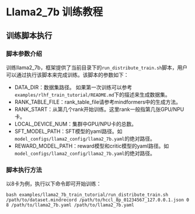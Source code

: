 # Llama2_7b 训练教程

## 训练脚本执行

### 脚本参数介绍
训练llama2_7b，框架提供了当前目录下的`run_distribute_train.sh`脚本，用户可以通过执行该脚本来完成训练。该脚本的参数如下：
- DATA_DIR：数据集路径。 如果第一次训练可以参考`examples/rlhf_train_tutorial/README.md`下的描述来生成数据集。
- RANK_TABLE_FILE：rank_table_file请参考mindformers中的生成方法。
- RANK_START：从第几个rank开始训练。这里rank一般指第几张GPU/NPU卡。
- LOCAL_DEVICE_NUM：集群中GPU/NPU卡的总数。
- SFT_MODEL_PATH：SFT模型的yaml路径。如`model_configs/llama2_config/llama2_7b.yaml`的绝对路径。
- REWARD_MODEL_PATH：reward模型和critic模型的yaml路径。如`model_configs/llama2_config/llama2_7b.yaml`的绝对路径。

### 脚本执行方法
以8卡为例，执行以下命令即可开始训练：
```Shell
bash examples/llama2_7b_train_tutorial/run_distribute_train.sh /path/to/dataset.mindrecord /path/to/hccl_8p_01234567_127.0.0.1.json 0 8 /path/to/llama2_7b.yaml /path/to/llama2_7b.yaml
```